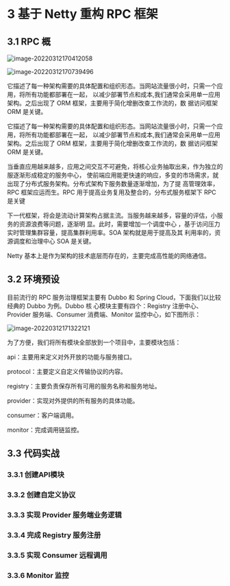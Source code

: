 # 3 基于 Netty 重构 RPC 框架

## 3.1 RPC 概

![image-20220312170412058](https://gitee.com/forge-logic/images-lib/raw/master/img/image-20220312170412058.png)

![image-20220312170739496](https://gitee.com/forge-logic/images-lib/raw/master/img/image-20220312170739496.png)

它描述了每一种架构需要的具体配置和组织形态。当网站流量很小时，只需一个应用，将所有功能都部署在一起， 以减少部署节点和成本,我们通常会采用单一应用架构。之后出现了 ORM 框架，主要用于简化增删改查工作流的，数 据访问框架 ORM 是关键。

它描述了每一种架构需要的具体配置和组织形态。当网站流量很小时，只需一个应用，将所有功能都部署在一起， 以减少部署节点和成本,我们通常会采用单一应用架构。之后出现了 ORM 框架，主要用于简化增删改查工作流的，数 据访问框架 ORM 是关键。

当垂直应用越来越多，应用之间交互不可避免，将核心业务抽取出来，作为独立的服逐渐形成稳定的服务中心， 使前端应用能更快速的响应，多变的市场需求，就出现了分布式服务架构。分布式架构下服务数量逐渐增加，为了提 高管理效率，RPC 框架应运而生。RPC 用于提高业务复用及整合的，分布式服务框架下 RPC 是关键

下一代框架，将会是流动计算架构占据主流。当服务越来越多，容量的评估，小服务的资源浪费等问题，逐渐明 显。此时，需要增加一个调度中心 ，基于访问压力实时管理集群容量，提高集群利用率。SOA 架构就是用于提高及其 利用率的，资源调度和治理中心 SOA 是关键。

Netty 基本上是作为架构的技术底层而存在的，主要完成高性能的网络通信。

## 3.2 环境预设

目前流行的 RPC 服务治理框架主要有 Dubbo 和 Spring Cloud，下面我们以比较经典的 Dubbo 为例。Dubbo 核 心模块主要有四个：Registry 注册中心、Provider 服务端、Consumer 消费端、Monitor 监控中心，如下图所示：

![image-20220312171322121](https://gitee.com/forge-logic/images-lib/raw/master/img/image-20220312171322121.png)

为了方便，我们将所有模块全部放到一个项目中，主要模块包括： 

api：主要用来定义对外开放的功能与服务接口。 

protocol：主要定义自定义传输协议的内容。 

registry：主要负责保存所有可用的服务名称和服务地址。 

provider：实现对外提供的所有服务的具体功能。 

consumer：客户端调用。 

monitor：完成调用链监控。

## 3.3 代码实战

### 3.3.1 创建API模块

### 3.3.2 创建自定义协议

### 3.3.3 实现 Provider 服务端业务逻辑

###  3.3.4 完成 Registry 服务注册

### 3.3.5 实现 Consumer 远程调用

### 3.3.6 Monitor 监控
